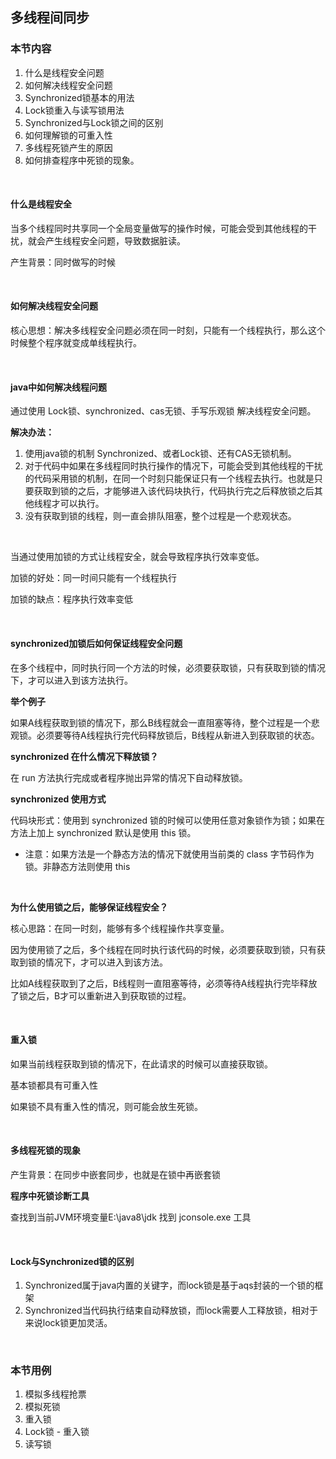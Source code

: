 ## 多线程间同步

### 本节内容

1. 什么是线程安全问题  
2. 如何解决线程安全问题
3. Synchronized锁基本的用法
4. Lock锁重入与读写锁用法
5. Synchronized与Lock锁之间的区别
6. 如何理解锁的可重入性
7. 多线程死锁产生的原因
8. 如何排查程序中死锁的现象。

<br>

#### 什么是线程安全

当多个线程同时共享同一个全局变量做写的操作时候，可能会受到其他线程的干扰，就会产生线程安全问题，导致数据脏读。

产生背景：同时做写的时候


<br>


#### 如何解决线程安全问题

核心思想：解决多线程安全问题必须在同一时刻，只能有一个线程执行，那么这个时候整个程序就变成单线程执行。

<br>


####  java中如何解决线程问题

通过使用 Lock锁、synchronized、cas无锁、手写乐观锁 解决线程安全问题。

**解决办法：**

1. 使用java锁的机制 Synchronized、或者Lock锁、还有CAS无锁机制。
2. 对于代码中如果在多线程同时执行操作的情况下，可能会受到其他线程的干扰的代码采用锁的机制，在同一个时刻只能保证只有一个线程去执行。也就是只要获取到锁的之后，才能够进入该代码块执行，代码执行完之后释放锁之后其他线程才可以执行。
3. 没有获取到锁的线程，则一直会排队阻塞，整个过程是一个悲观状态。

<br>

当通过使用加锁的方式让线程安全，就会导致程序执行效率变低。

加锁的好处：同一时间只能有一个线程执行

加锁的缺点：程序执行效率变低


<br>


#### synchronized加锁后如何保证线程安全问题

在多个线程中，同时执行同一个方法的时候，必须要获取锁，只有获取到锁的情况下，才可以进入到该方法执行。

**举个例子**

如果A线程获取到锁的情况下，那么B线程就会一直阻塞等待，整个过程是一个悲观锁。必须要等待A线程执行完代码释放锁后，B线程从新进入到获取锁的状态。

**synchronized 在什么情况下释放锁？**

在 run 方法执行完成或者程序抛出异常的情况下自动释放锁。

**synchronized 使用方式**

代码块形式：使用到 synchronized 锁的时候可以使用任意对象锁作为锁；如果在方法上加上 synchronized 默认是使用 this 锁。

- 注意：如果方法是一个静态方法的情况下就使用当前类的 class 字节码作为锁。非静态方法则使用 this

<br>

**为什么使用锁之后，能够保证线程安全？**

核心思路：在同一时刻，能够有多个线程操作共享变量。

因为使用锁了之后，多个线程在同时执行该代码的时候，必须要获取到锁，只有获取到锁的情况下，才可以进入到该方法。

比如A线程获取到了之后，B线程则一直阻塞等待，必须等待A线程执行完毕释放了锁之后，B才可以重新进入到获取锁的过程。


<br>


#### 重入锁

如果当前线程获取到锁的情况下，在此请求的时候可以直接获取锁。

基本锁都具有可重入性

如果锁不具有重入性的情况，则可能会放生死锁。


<br>


#### 多线程死锁的现象

产生背景：在同步中嵌套同步，也就是在锁中再嵌套锁

**程序中死锁诊断工具**

查找到当前JVM环境变量E:\java8\jdk  找到 jconsole.exe 工具


<br>


#### Lock与Synchronized锁的区别

1. Synchronized属于java内置的关键字，而lock锁是基于aqs封装的一个锁的框架
2. Synchronized当代码执行结束自动释放锁，而lock需要人工释放锁，相对于来说lock锁更加灵活。

<br>

### 本节用例

1. 模拟多线程抢票
2. 模拟死锁
3. 重入锁
4. Lock锁 - 重入锁
5. 读写锁
